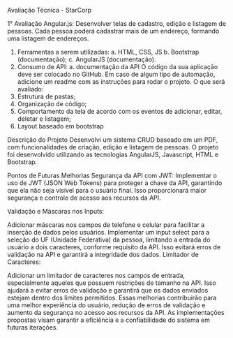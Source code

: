 Avaliação Técnica - StarCorp

1° Avaliação Angular.js:
Desenvolver telas de cadastro, edição e listagem de pessoas. Cada pessoa poderá cadastrar
mais de um endereço, formando uma listagem de endereços.
1. Ferramentas a serem utilizadas:
a. HTML, CSS, JS
b. Bootstrap (documentação);
c. AngularJS (documentação).
2. Consumo de API:
a. documentação da API
O código da sua aplicação deve ser colocado no GitHub. Em caso de algum tipo de automação,
adicione um readme com as instruções para rodar o projeto.
O que será avaliado:
1. Estrutura de pastas;
2. Organização de código;
3. Comportamento da tela de acordo com os eventos de adicionar, editar, deletar e
listagem;
4. Layout baseado em bootstrap


Descrição do Projeto
Desenvolvi um sistema CRUD baseado em um PDF, com funcionalidades de criação, edição e listagem de pessoas. O projeto foi desenvolvido utilizando as tecnologias AngularJS, Javascript, HTML e Bootstrap.

Pontos de Futuras Melhorias
Segurança da API com JWT: Implementar o uso de JWT (JSON Web Tokens) para proteger a chave da API, garantindo que ela não seja visível para o usuário final. Isso proporcionará maior segurança e controle de acesso aos recursos da API.

Validação e Máscaras nos Inputs:

Adicionar máscaras nos campos de telefone e celular para facilitar a inserção de dados pelos usuários.
Implementar um input select para a seleção do UF (Unidade Federativa) da pessoa, limitando a entrada do usuário a dois caracteres, conforme requisito da API. Isso evitará erros de validação na API e garantirá a integridade dos dados.
Limitador de Caracteres:

Adicionar um limitador de caracteres nos campos de entrada, especialmente aqueles que possuem restrições de tamanho na API. Isso ajudará a evitar erros de validação e garantirá que os dados enviados estejam dentro dos limites permitidos.
Essas melhorias contribuirão para uma melhor experiência do usuário, redução de erros de validação e aumento da segurança no acesso aos recursos da API. As implementações propostas visam garantir a eficiência e a confiabilidade do sistema em futuras iterações.
